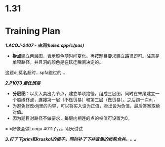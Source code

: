 # 1.31
# Training Plan
***1.ACOJ-2407 - 虫洞(holes.cpp/c/pas)***
* **拆点**建立两层图，表示颜色随时间变化。再按题目要求建立路径即可。注意是单项路径，并且洞的颜色是在跃迁瞬间决定的。

这题dij莫名超时...spfa跑过的...

***2.P1073 最优贸易***
* **分层图**：以买入卖出为节点，建立单项路径，组成三层图，同时在末尾建立一个超级终点，连接第一层（不做贸易）和第三层（做贸易）。之后跑一次dij。
* 为避免修改dij里的内容，可以将买入设为正值，卖出设为负值，最后答案取绝对值。
* 因为题目对路径不做要求，每层内相连的点的权值可设置为0。

= =好像会做Luogu 4011了。。。明天试试

***3.打了下prim和kruskal的板子，同时补了下并查集的按秩合并。。。***
